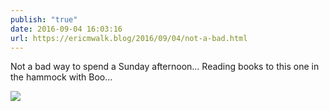 ```yaml
---
publish: "true"
date: 2016-09-04 16:03:16
url: https://ericmwalk.blog/2016/09/04/not-a-bad.html
---
```


Not a bad way to spend a Sunday afternoon... Reading books to this one in the hammock with Boo...

![](https://ericmwalk.blog/uploads/2022/00d40bc2e3.jpg)
